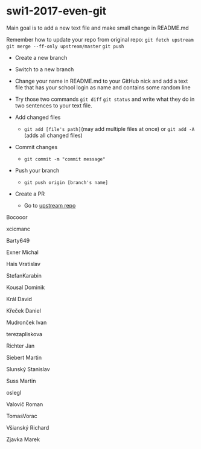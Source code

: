 # swi1-2017-even-git

Main goal is to add a new text file and make small change in README.md

Remember how to update your repo from original repo:
`git fetch upstream` 
`git merge --ff-only upstream/master`
`git push`

* Create a new branch 

* Switch to a new branch

* Change your name in README.md to your GitHub nick and add a text file that has your school login as name and contains some random line

* Try those two commands `git diff` `git status` and write what they do in two sentences to your text file. 

* Add changed files 

  * `git add [file's path]`(may add multiple files at once) or `git add -A` (adds all changed files)

* Commit changes

  * `git commit -m "commit message"`

* Push your branch

  * `git push origin [branch's name]`

* Create a PR

  * Go to [upstream repo](https://github.com/RoadToSoftwareFactory/swi1-2017-even-git) 



Bocooor


xcicmanc

Barty649


Exner Michal


Hais Vratislav


StefanKarabin


Kousal Dominik


Král David


Křeček Daniel


Mudronček Ivan


terezapliskova


Richter Jan


Siebert Martin


Slunský Stanislav


Suss Martin


oslegl


Valovič Roman


TomasVorac


Všianský Richard


Zjavka Marek



